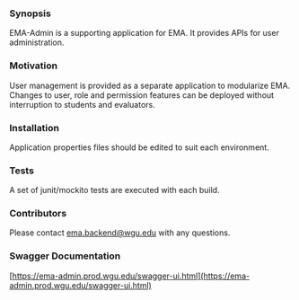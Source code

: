 ﻿
### Synopsis

EMA-Admin is a supporting application for EMA.  It provides APIs for user administration.

### Motivation

User management is provided as a separate application to modularize EMA.  Changes to user, role and permission features can be deployed without interruption to students and evaluators.

### Installation

Application properties files should be edited to suit each environment.

### Tests

A set of junit/mockito tests are executed with each build.

### Contributors

Please contact ema.backend@wgu.edu with any questions.

### Swagger Documentation

[https://ema-admin.prod.wgu.edu/swagger-ui.html](https://ema-admin.prod.wgu.edu/swagger-ui.html)
